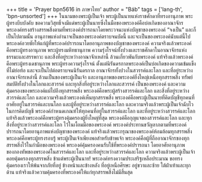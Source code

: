 +++
title = 'Prayer bpn5616 in ภาษาไทย'
author = "Báb"
tags = ['lang-th', 'bpn-unsorted']
+++
ในนามของพระผู้เป็นเจ้า พระผู้เป็นนายแห่งราชศักดาที่ทรงอานุภาพ พระผู้ทรงบีบบังคับ
	ขอความวิสุทธิ์จงมีแด่พระผู้เป็นนายซึ่งในมือของพระองค์คือบ่อเกิดของอาณาจักร พระองค์ทรงสร้างสรรพสิ่งตามที่พระองค์ปรารถนาโดยพระวจนะแห่งบัญชาของพระองค์ “จงเป็น” และก็เป็นไปตามนั้น อานุภาพแห่งอำนาจเป็นของพระองค์ตราบจนบัดนี้ และจะเป็นของพระองค์นับแต่นี้ไป พระองค์อวยชัยให้แก่ผู้ที่พระองค์ปรารถนาโดยอานุภาพของบัญชาของพระองค์ ความจริงแล้วพระองค์คือพระผู้ทรงอานุภาพ พระผู้ทรงมหิทธานุภาพ ความรุ่งโรจน์ทั้งปวงและราชศักดาในอาณาจักรแห่งธรรมะและสรรพาวะ และสิ่งที่อยู่ระหว่างอาณาจักเหล่านี้ ล้วนเกี่ยวพันกับพระองค์ แท้จริงแล้วพระองค์คือพระผู้ทรงเดชานุภาพ พระผู้ทรงความรุ่งโรจน์ ตั้งแต่นิรันดรกาลพระองค์เป็นบ่อเกิดของความเข้มแข็งที่ไม่ย่อท้อ และจะเป็นไปต่อตราบจนนิรันดรกาล อาณาจักรทั้งปวงในสวรรค์และโลก และที่อยู่ระหว่างอาณาจักรเหล่านี้ ล้วนเป็นของพระผู้เป็นเจ้า และอานุภาพของพระองค์ยิ่งใหญ่เหนือทุกสรรพสิ่ง ทรัพย์สมบัติทั้งปวงในโลกและสวรรค์ และทุกสิ่งที่อยู่ระหว่างโลกและสวรรค์ เป็นของพระองค์ และความคุ้มครองของพระองค์แผ่ไปถึงทุกสรรพสิ่ง พระองค์คือพระผู้สร้างสวรรค์และโลก และสิ่งที่อยู่ระหว่างสวรรค์และโลก และความจริงแล้วพระองค์เห็นทุกสรรพสิ่ง พระองค์คือพระผู้เป็นนายที่คิดบัญชีทุกคนที่อาศัยอยู่ในสวรรค์และบนโลก และผู้ที่อยู่ระหว่างสวรรค์และโลก และความจริงแล้วพระผู้เป็นเจ้าฉับไวในการคิดบัญชี พระองค์กำหนดเกณฑ์ให้ทุกคนที่อยู่ในสวรรค์และโลก และที่อยู่ระหว่างสวรรค์และโลก แท้จริงแล้วพระองค์คือพระผู้ทรงคุ้มครองผู้ยิ่งใหญ่ที่สุด พระองค์คือกุญแจของสวรรค์และโลก และทุกสิ่งที่อยู่ระหว่างสวรรค์และโลก ไว้ในเงื้อมมือของพระองค์ พระองค์ประทานขวัญลาภตามที่พระองค์ปรารถนาโดยอานุภาพแห่งบัญชาของพระองค์ แท้จริงแล้วพระกรุณาของพระองค์ห้อมล้อมทุกสรรพสิ่ง พระองค์คือพระผู้ทรงรอบรู้
	พระผู้เป็นเจ้าเพียงพอสำหรับข้าพเจ้า พระองค์คือผู้ที่ถืออาณาจักรของทุกสรรพสิ่งไว้ในกำมือของพระองค์ พระองค์คุ้มครองคนรับใช้ที่พระองค์ปรารถนา โดยอาศัยอานุภาพของกองทัพของพระองค์ในสวรรค์และโลก และที่อยู่ระหว่างสวรรค์และโลก ความจริงแล้วพระผู้เป็นเจ้าคอยคุ้มครองทุกสรรพสิ่ง
	ข้าแต่พระผู้เป็นนาย! พระองค์ทรงความประเสริฐเหลือประมาณ ขอทรงคุ้มครองเราให้พ้นจากภัยที่อยู่ ข้างหน้าและข้างหลัง ที่อยู่เหนือศีรษะ อยู่ขวาและซ้าย ใต้ฝ่าเท้าและทุกด้าน แท้จริงแล้วความคุ้มครองที่พระองค์ให้แก่ทุกสรรพสิ่งไม่มีสิ้นสุด

